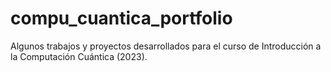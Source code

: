 # compu_cuantica_portfolio
Algunos trabajos y proyectos desarrollados para el curso de Introducción a la Computación Cuántica (2023).
